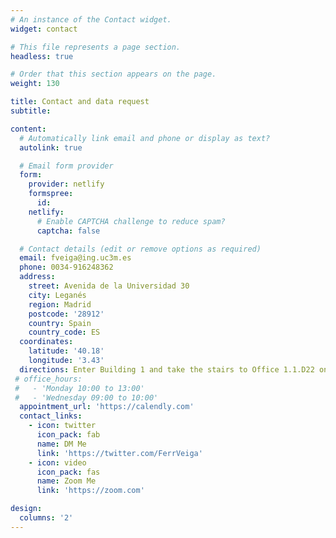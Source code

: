 ```yaml
---
# An instance of the Contact widget.
widget: contact

# This file represents a page section.
headless: true

# Order that this section appears on the page.
weight: 130

title: Contact and data request
subtitle:

content:
  # Automatically link email and phone or display as text?
  autolink: true

  # Email form provider
  form:
    provider: netlify
    formspree:
      id:
    netlify:
      # Enable CAPTCHA challenge to reduce spam?
      captcha: false

  # Contact details (edit or remove options as required)
  email: fveiga@ing.uc3m.es
  phone: 0034-916248362
  address:
    street: Avenida de la Universidad 30
    city: Leganés
    region: Madrid
    postcode: '28912'
    country: Spain
    country_code: ES
  coordinates:
    latitude: '40.18'
    longitude: '3.43'
  directions: Enter Building 1 and take the stairs to Office 1.1.D22 on Floor 1
 # office_hours:
 #   - 'Monday 10:00 to 13:00'
 #   - 'Wednesday 09:00 to 10:00'
  appointment_url: 'https://calendly.com'
  contact_links:
    - icon: twitter
      icon_pack: fab
      name: DM Me
      link: 'https://twitter.com/FerrVeiga'
    - icon: video
      icon_pack: fas
      name: Zoom Me
      link: 'https://zoom.com'

design:
  columns: '2'
---
```

